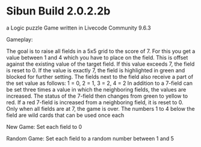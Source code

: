 # Sibun Build 2.0.2.2b
a Logic puzzle Game written in Livecode Community 9.6.3

Gameplay:

The goal is to raise all fields in a 5x5 grid to the score of 7.
For this you get a value between 1 and 4 which you have to place on the field.
This is offset against the existing value of the target field. 
If this value exceeds 7, the field is reset to 0. 
If the value is exactly 7, the field is highlighted in green and blocked for further setting.
The fields next to the field also receive a part of the set value as follows: 
1 = 0, 2 = 1, 3 = 2, 4 = 2
In addition to a 7-field can be set three times a value in which the neighboring fields, the values are increased. 
The status of the 7-field then changes from green to yellow to red. If a red 7-field is increased from a neighboring field, it is reset to 0. Only when all fields are at 7, the game is over.
The numbers 1 to 4 below the field are wild cards that can be used once each

New Game:
Set each field to 0

Random Game: 
Set each field to a random number between 1 and 5

